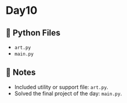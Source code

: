 # Day10

## 📄 Python Files
- `art.py`
- `main.py`

## 📝 Notes
- Included utility or support file: `art.py`.
- Solved the final project of the day: `main.py`.